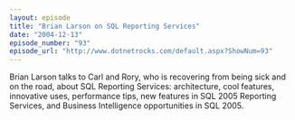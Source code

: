 ```yaml
---
layout: episode
title: "Brian Larson on SQL Reporting Services"
date: "2004-12-13"
episode_number: "93"
episode_url: "http://www.dotnetrocks.com/default.aspx?ShowNum=93"
---
```


Brian Larson talks to Carl and Rory, who is recovering from being sick and on the road, about SQL Reporting Services: architecture, cool features, innovative uses, performance tips, new features in SQL 2005 Reporting Services, and Business Intelligence opportunities in SQL 2005.
